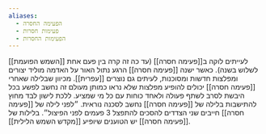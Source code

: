 ```yaml
---
aliases:
  - הפעימה החסרה
  - פעימות חסרות
  - הפעימות החסרות
---
```

[[השמש הפועמת]] לעייתים לוקה ב[[פעימה חסרה]] (עד כה זה קרה בין פעם אחת לשלוש בשנה).
כאשר ישנה [[פעימה חסרה]] הרגע נתול האור על האדמה מוליד יצורים ומפלצות חדשות ומסוכנות, לעיתים גם נוצרים [[עפרית]].
מכיוון שבלילה שאחרי [[פעימה חסרה]] יכולים להופיע מפלצות שלא נראו כמותן מעולם זה נחשב לפשע בכל היבשת לסרב לשתף פעולה ולאחד כוחות עם כל מי שמציע. ללכת לישון לבד מחוץ להתישבות בלילה של [[פעימה חסרה]] נחשב לסכנה נוראית.
״לפני לילה של [[פעימה חסרה]] חייבים שני הצדדים להסכים להתפצל 3 פעמים לפני הפיצול״.
בלילות של [[פעימה חסרה]] יש הטוענים שיופיע [[מקדש השמש הלילית]].
